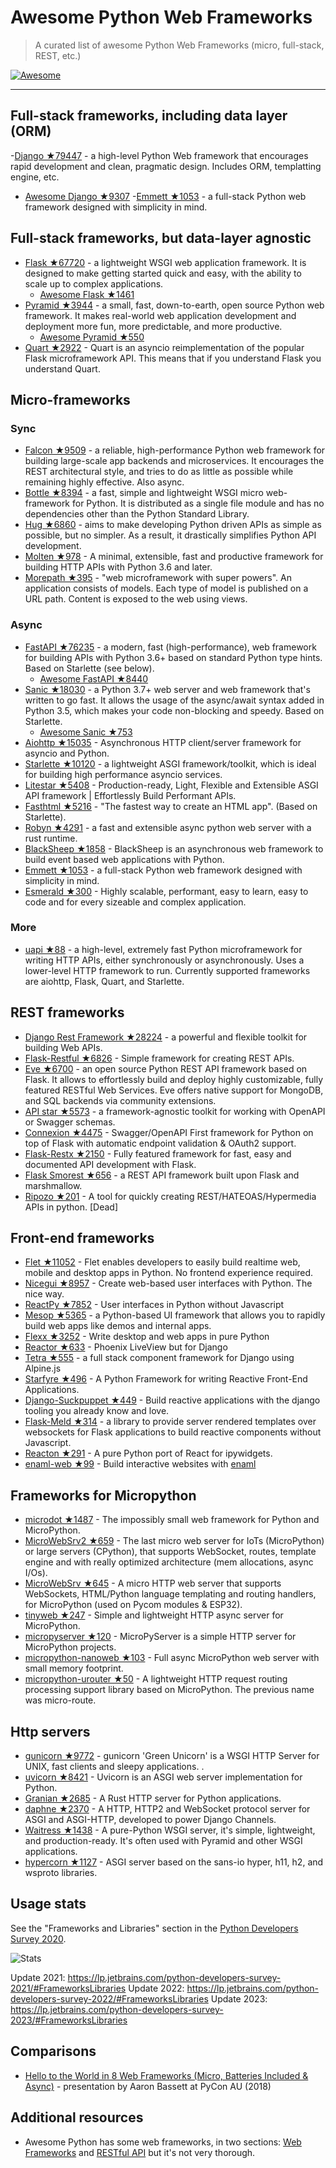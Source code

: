 # Awesome Python Web Frameworks


> A curated list of awesome Python Web Frameworks (micro, full-stack, REST, etc.)


[![Awesome](https://awesome.re/badge.svg)](https://awesome.re)

---

## Full-stack frameworks, including data layer (ORM)


-[Django ★79447](https://github.com/django/django) - a high-level Python Web framework that encourages rapid development and clean, pragmatic design. Includes ORM, templatting engine, etc.
  - [Awesome Django ★9307](https://github.com/wsvincent/awesome-django)
-[Emmett ★1053](https://github.com/emmett-framework/emmett) - a full-stack Python web framework designed with simplicity in mind.

## Full-stack frameworks, but data-layer agnostic

- [Flask ★67720](https://github.com/pallets/flask) - a lightweight WSGI web application framework. It is designed to make getting started quick and easy, with the ability to scale up to complex applications.
  - [Awesome Flask ★1461](https://github.com/mjhea0/awesome-flask)
- [Pyramid ★3944](https://github.com/Pylons/pyramid) - a small, fast, down-to-earth, open source Python web framework. It makes real-world web application development and deployment more fun, more predictable, and more productive.
  - [Awesome Pyramid ★550](https://github.com/uralbash/awesome-pyramid)
- [Quart ★2922](https://github.com/pallets/quart) - Quart is an asyncio reimplementation of the popular Flask microframework API. This means that if you understand Flask you understand Quart.


## Micro-frameworks

### Sync

- [Falcon ★9509](https://github.com/falconry/falcon) - a reliable, high-performance Python web framework for building large-scale app backends and microservices. It encourages the REST architectural style, and tries to do as little as possible while remaining highly effective. Also async.
- [Bottle ★8394](https://github.com/bottlepy/bottle) - a fast, simple and lightweight WSGI micro web-framework for Python. It is distributed as a single file module and has no dependencies other than the Python Standard Library.
- [Hug ★6860](https://github.com/hugapi/hug) - aims to make developing Python driven APIs as simple as possible, but no simpler. As a result, it drastically simplifies Python API development.
- [Molten ★978](https://github.com/Bogdanp/molten) - A minimal, extensible, fast and productive framework for building HTTP APIs with Python 3.6 and later.
- [Morepath ★395](https://github.com/morepath/morepath) - "web microframework with super powers". An application consists of models. Each type of model is published on a URL path. Content is exposed to the web using views.

### Async

- [FastAPI ★76235](https://github.com/tiangolo/fastapi) - a modern, fast (high-performance), web framework for building APIs with Python 3.6+ based on standard Python type hints. Based on Starlette (see below).
  - [Awesome FastAPI ★8440](https://github.com/mjhea0/awesome-fastapi)
- [Sanic ★18030](https://github.com/sanic-org/sanic) - a Python 3.7+ web server and web framework that's written to go fast. It allows the usage of the async/await syntax added in Python 3.5, which makes your code non-blocking and speedy. Based on Starlette.
  - [Awesome Sanic ★753](https://github.com/mekicha/awesome-sanic)
- [Aiohttp ★15035](https://github.com/aio-libs/aiohttp) - Asynchronous HTTP client/server framework for asyncio and Python.
- [Starlette ★10120](https://github.com/encode/starlette) - a lightweight ASGI framework/toolkit, which is ideal for building high performance asyncio services.
- [Litestar ★5408](https://github.com/litestar-org/litestar) - Production-ready, Light, Flexible and Extensible ASGI API framework | Effortlessly Build Performant APIs.
- [Fasthtml ★5216](https://github.com/AnswerDotAI/fasthtml) - "The fastest way to create an HTML app". (Based on Starlette).
- [Robyn ★4291](https://github.com/sansyrox/robyn) - a fast and extensible async python web server with a rust runtime.
- [BlackSheep ★1858](https://github.com/Neoteroi/BlackSheep) - BlackSheep is an asynchronous web framework to build event based web applications with Python.
- [Emmett ★1053](https://github.com/emmett-framework/emmett) - a full-stack Python web framework designed with simplicity in mind.
- [Esmerald ★300](https://github.com/dymmond/esmerald) - Highly scalable, performant, easy to learn, easy to code and for every sizeable and complex application.


### More

- [uapi ★88](https://github.com/Tinche/uapi) - a high-level, extremely fast Python microframework for writing HTTP APIs, either synchronously or asynchronously. Uses a lower-level HTTP framework to run. Currently supported frameworks are aiohttp, Flask, Quart, and Starlette.


## REST frameworks

- [Django Rest Framework ★28224](https://github.com/encode/django-rest-framework) - a powerful and flexible toolkit for building Web APIs.
- [Flask-Restful ★6826](https://github.com/flask-restful/flask-restful) - Simple framework for creating REST APIs.
- [Eve ★6700](https://github.com/pyeve/eve) - an open source Python REST API framework based on Flask. It allows to effortlessly build and deploy highly customizable, fully featured RESTful Web Services. Eve offers native support for MongoDB, and SQL backends via community extensions.
- [API star ★5573](https://github.com/encode/apistar) - a framework-agnostic toolkit for working with OpenAPI or Swagger schemas.
- [Connexion ★4475](https://github.com/zalando/connexion) - Swagger/OpenAPI First framework for Python on top of Flask with automatic endpoint validation & OAuth2 support.
- [Flask-Restx ★2150](https://github.com/python-restx/flask-restx) - Fully featured framework for fast, easy and documented API development with Flask.
- [Flask Smorest ★656](https://github.com/marshmallow-code/flask-smorest) - a REST API framework built upon Flask and marshmallow.
- [Ripozo ★201](https://github.com/vertical-knowledge/ripozo) -  A tool for quickly creating REST/HATEOAS/Hypermedia APIs in python. [Dead]


## Front-end frameworks

- [Flet ★11052](https://github.com/flet-dev/flet) - Flet enables developers to easily build realtime web, mobile and desktop apps in Python. No frontend experience required.
- [Nicegui ★8957](https://github.com/zauberzeug/nicegui) - Create web-based user interfaces with Python. The nice way.
- [ReactPy ★7852](https://github.com/reactive-python/reactpy) - User interfaces in Python without Javascript
- [Mesop ★5365](https://github.com/google/mesop) - a Python-based UI framework that allows you to rapidly build web apps like demos and internal apps.
- [Flexx ★3252](https://github.com/flexxui/flexx) -  Write desktop and web apps in pure Python
- [Reactor ★633](https://github.com/edelvalle/reactor) -  Phoenix LiveView but for Django
- [Tetra ★555](https://github.com/samwillis/tetra) - a full stack component framework for Django using Alpine.js
- [Starfyre ★496](https://github.com/sansyrox/starfyre) - A Python Framework for writing Reactive Front-End Applications.
- [Django-Suckpuppet ★449](https://github.com/jonathan-s/django-sockpuppet) - Build reactive applications with the django tooling you already know and love.
- [Flask-Meld ★314](https://github.com/mikeabrahamsen/Flask-Meld) - a library to provide server rendered templates over websockets for Flask applications to build reactive components without Javascript.
- [Reacton ★291](https://github.com/widgetti/reacton) - A pure Python port of React for ipywidgets.
- [enaml-web ★99](https://github.com/codelv/enaml-web) - Build interactive websites with [enaml](https://github.com/nucleic/enaml)

## Frameworks for Micropython

- [microdot ★1487](https://github.com/miguelgrinberg/microdot) - The impossibly small web framework for Python and MicroPython.
- [MicroWebSrv2 ★659](https://github.com/jczic/MicroWebSrv2) - The last micro web server for IoTs (MicroPython) or large servers (CPython), that supports WebSocket, routes, template engine and with really optimized architecture (mem allocations, async I/Os).
- [MicroWebSrv ★645](https://github.com/jczic/MicroWebSrv) - A micro HTTP web server that supports WebSockets, HTML/Python language templating and routing handlers, for MicroPython (used on Pycom modules & ESP32).
- [tinyweb ★247](https://github.com/belyalov/tinyweb) - Simple and lightweight HTTP async server for MicroPython.
- [micropyserver ★120](https://github.com/troublegum/micropyserver) - MicroPyServer is a simple HTTP server for MicroPython projects.
- [micropython-nanoweb ★103](https://github.com/hugokernel/micropython-nanoweb) - Full async MicroPython web server with small memory footprint.
- [micropython-urouter ★50](https://github.com/whales-chen/micropython-urouter) - A lightweight HTTP request routing processing support library based on MicroPython. The previous name was micro-route.

## Http servers

- [gunicorn ★9772](https://github.com/benoitc/gunicorn) - gunicorn 'Green Unicorn' is a WSGI HTTP Server for UNIX, fast clients and sleepy applications. .
- [uvicorn ★8421](https://github.com/encode/uvicorn) - Uvicorn is an ASGI web server implementation for Python.
- [Granian ★2685](https://github.com/emmett-framework/granian) - A Rust HTTP server for Python applications.
- [daphne ★2370](https://github.com/django/daphne) - A HTTP, HTTP2 and WebSocket protocol server for ASGI and ASGI-HTTP, developed to power Django Channels.
- [Waitress ★1438](https://github.com/Pylons/waitress) - A pure-Python WSGI server, it's simple, lightweight, and production-ready. It's often used with Pyramid and other WSGI applications.
- [hypercorn ★1127](https://github.com/pgjones/hypercorn) - ASGI server based on the sans-io hyper, h11, h2, and wsproto libraries.

## Usage stats

See the "Frameworks and Libraries" section in the [Python Developers Survey 2020](https://www.jetbrains.com/lp/python-developers-survey-2020/).

![Stats](https://raw.githubusercontent.com/sfermigier/awesome-python-web-frameworks/main/python-web-frameworks-usage.png)

Update 2021: <https://lp.jetbrains.com/python-developers-survey-2021/#FrameworksLibraries>
Update 2022: <https://lp.jetbrains.com/python-developers-survey-2022/#FrameworksLibraries>
Update 2023: <https://lp.jetbrains.com/python-developers-survey-2023/#FrameworksLibraries>


## Comparisons

- [Hello to the World in 8 Web Frameworks (Micro, Batteries Included & Async)](https://noti.st/aaronbassett/lK9Ah7/hello-to-the-world-in-8-web-frameworks-micro-batteries-included-async) - presentation by Aaron Bassett at PyCon AU (2018)


## Additional resources

- Awesome Python has some web frameworks, in two sections: [Web Frameworks](https://github.com/vinta/awesome-python#web-frameworks) and [RESTful API](https://github.com/vinta/awesome-python#restful-api) but it's not very thorough.

